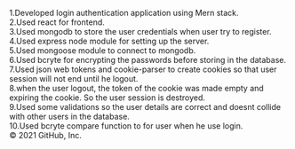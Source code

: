 1.Developed login authentication application using Mern stack.<br/>
2.Used react for frontend.<br/>
3.Used mongodb to store the user credentials when user try to register.<br/>
4.Used express node module for setting up the server.<br/>
5.Used mongoose module to connect to mongodb.<br/>
6.Used bcryte for encrypting the passwords before storing in the database.<br/>
7.Used json web tokens and cookie-parser to create cookies so that user session will not end until he logout.<br/>
8.when the user logout, the token of the cookie was made empty and expiring the cookie. So the user session is destroyed.<br/>
9.Used some validations so the user details are correct and doesnt collide with other users in the database.<br/>
10.Used bcryte compare function to for user when he use login.<br/>
© 2021 GitHub, Inc.
